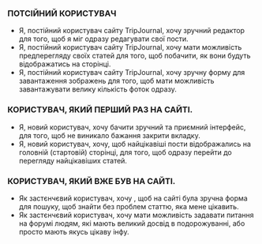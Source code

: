 ### ПОТСІЙНИЙ КОРИСТУВАЧ ###
* Я, постійний користувач сайту TripJournal, хочу зручний редактор для того, щоб я міг одразу редагувати свої пости.
* Я, постійний користувач сайту TripJournal, хочу  мати можливість предперегляду своїх статей для того, щоб побачити, як вони будуть відображатись на сторінці.
* Я, постійний користувач сайту TripJournal, хочу зручну форму для завантаження зображень для того, щоб мати можливість завантажувати велику кількість фоток одразу.

### КОРИСТУВАЧ, ЯКИЙ ПЕРШИЙ РАЗ НА САЙТІ. ###
* Я, новий користувач, хочу бачити зручний та приємний інтерфейс, для того, щоб не виникало бажання закрити вкладку.
* Я, новий користувач, хочу, щоб найцікавіші пости відображались на головній (стартовій) сторінці, для того, щоб одразу перейти до перегляду найцікавіших статей.

### КОРИСТУВАЧ, ЯКИЙ ВЖЕ БУВ НА САЙТІ. ###
* Як застєнчєвий користувач, хочу , щоб на сайті була зручна форма для пошуку, щоб знайти без проблем статтю, яка мене цікавить.
* Як застєнчєвий користувач, хочу мати можливість задавати питання на форумі людям, які мають великий досвід в подорожуванні, або просто мають якусь цікаву інфу.
